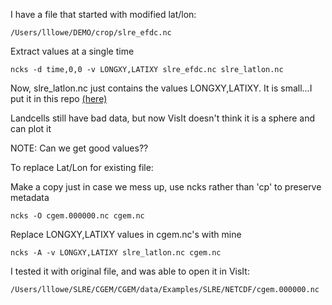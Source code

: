 I have a file that started with modified lat/lon:
```
/Users/lllowe/DEMO/crop/slre_efdc.nc
```
Extract values at a single time
```
ncks -d time,0,0 -v LONGXY,LATIXY slre_efdc.nc slre_latlon.nc
```
Now, slre_latlon.nc just contains the values LONGXY,LATIXY.  It is small...I put it in this repo [(here)](https://github.com/oybcst/CGEM/blob/main/slre_latlon.nc)

Landcells still have bad data, but now VisIt doesn't think it is a sphere and can plot it

NOTE: Can we get good values??

To replace Lat/Lon for existing file:

Make a copy just in case we mess up, use ncks rather than 'cp' to preserve metadata
```
ncks -O cgem.000000.nc cgem.nc
```
Replace LONGXY,LATIXY values in cgem.nc's with mine
```
ncks -A -v LONGXY,LATIXY slre_latlon.nc cgem.nc
```

I tested it with original file, and was able to open it in VisIt:
```
/Users/lllowe/SLRE/CGEM/CGEM/data/Examples/SLRE/NETCDF/cgem.000000.nc
```

